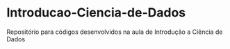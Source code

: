 # Introducao-Ciencia-de-Dados
Repositório para códigos desenvolvidos na aula de Introdução a Ciência de Dados
